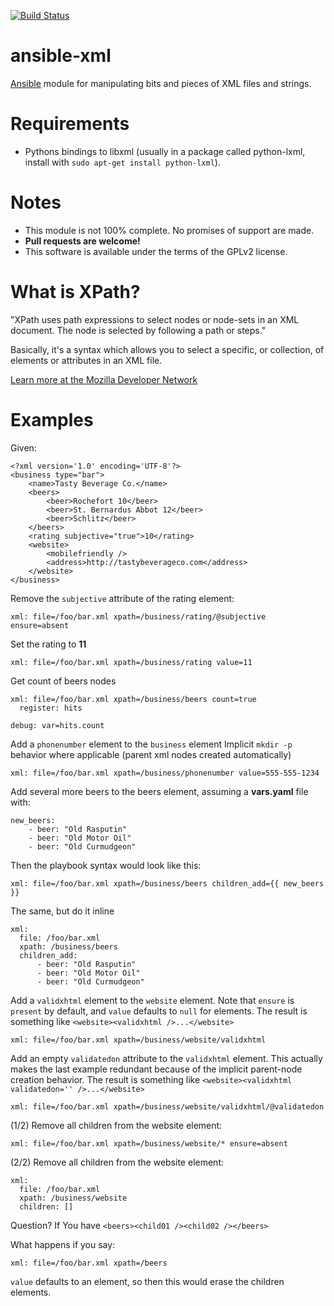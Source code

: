 [![Build Status](https://travis-ci.org/relaxnow/ansible-xml.svg?branch=master)](https://travis-ci.org/relaxnow/ansible-xml)
# ansible-xml

[Ansible](https://github.com/ansible/ansible) module for manipulating
bits and pieces of XML files and strings.

# Requirements

* Pythons bindings to libxml (usually in a package called python-lxml, install with ```sudo apt-get install python-lxml```).


# Notes

* This module is not 100% complete. No promises of support are made.
* **Pull requests are welcome!**
* This software is available under the terms of the GPLv2 license.


# What is XPath?

"XPath uses path expressions to select nodes or node-sets in an XML
document. The node is selected by following a path or steps."

Basically, it's a syntax which allows you to select a specific, or
collection, of elements or attributes in an XML file.

[Learn more at the Mozilla Developer Network](https://developer.mozilla.org/en-US/docs/Web/XPath)


# Examples

Given:

	<?xml version='1.0' encoding='UTF-8'?>
	<business type="bar">
		<name>Tasty Beverage Co.</name>
		<beers>
			<beer>Rochefort 10</beer>
			<beer>St. Bernardus Abbot 12</beer>
			<beer>Schlitz</beer>
		</beers>
		<rating subjective="true">10</rating>
		<website>
			<mobilefriendly />
			<address>http://tastybeverageco.com</address>
		</website>
	</business>


Remove the ``subjective`` attribute of the rating element:

    xml: file=/foo/bar.xml xpath=/business/rating/@subjective ensure=absent

Set the rating to **11**

    xml: file=/foo/bar.xml xpath=/business/rating value=11

Get count of beers nodes

	xml: file=/foo/bar.xml xpath=/business/beers count=true
	  register: hits

	debug: var=hits.count



Add a ``phonenumber`` element to the ``business`` element Implicit
``mkdir -p`` behavior where applicable (parent xml nodes created
automatically)

    xml: file=/foo/bar.xml xpath=/business/phonenumber value=555-555-1234

Add several more beers to the beers element, assuming a **vars.yaml**
file with:

    new_beers:
        - beer: "Old Rasputin"
        - beer: "Old Motor Oil"
        - beer: "Old Curmudgeon"

Then the playbook syntax would look like this:

    xml: file=/foo/bar.xml xpath=/business/beers children_add={{ new_beers }}

The same, but do it inline

	xml:
	  file: /foo/bar.xml
	  xpath: /business/beers
	  children_add:
		  - beer: "Old Rasputin"
		  - beer: "Old Motor Oil"
		  - beer: "Old Curmudgeon"

Add a ``validxhtml`` element to the ``website`` element. Note that
``ensure`` is ``present`` by default, and ``value`` defaults to
``null`` for elements. The result is something like
``<website><validxhtml />...</website>``

    xml: file=/foo/bar.xml xpath=/business/website/validxhtml

Add an empty ``validatedon`` attribute to the ``validxhtml``
element. This actually makes the last example redundant because of the
implicit parent-node creation behavior. The result is something like
``<website><validxhtml validatedon='' />...</website>``

    xml: file=/foo/bar.xml xpath=/business/website/validxhtml/@validatedon

(1/2) Remove all children from the website element:

    xml: file=/foo/bar.xml xpath=/business/website/* ensure=absent

(2/2) Remove all children from the website element:

	xml:
	  file: /foo/bar.xml
	  xpath: /business/website
	  children: []


Question? If You have ``<beers><child01 /><child02 /></beers>``

What happens if you say:

    xml: file=/foo/bar.xml xpath=/beers

``value`` defaults to an element, so then this would erase the
children elements.
